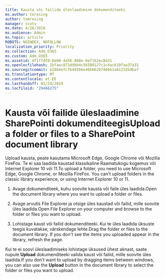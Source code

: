 ```yaml
---
title: Kausta või failide üleslaadimine dokumenditeeki
ms.author: toresing
author: tomresing
manager: scotv
ms.date: 4/26/2018
ms.audience: Admin
ms.topic: article
ROBOTS: NOINDEX, NOFOLLOW
localization_priority: Priority
ms.collection: Adm_O365
ms.custom: Adm_O365
ms.assetid: df1ffdf0-8e08-4a56-880e-8ef162ec8431
ms.openlocfilehash: 1bfaec871ddbb4c56500127c1c4ac610faa37a31
ms.sourcegitcommit: e2864efcfb493b6e46b662b746661a61232bdba7
ms.translationtype: MT
ms.contentlocale: et-EE
ms.lasthandoff: 01/24/2019
ms.locfileid: "29466275"
---
```

# <a name="upload-a-folder-or-files-to-a-sharepoint-document-library"></a><span data-ttu-id="b0be1-102">Kausta või failide üleslaadimine SharePointi dokumenditeegis</span><span class="sxs-lookup"><span data-stu-id="b0be1-102">Upload a folder or files to a SharePoint document library</span></span>

<span data-ttu-id="b0be1-p101">Upload kausta, peate kasutama Microsoft Edge, Google Chrome või Mozilla FireFox. Te ei saa laadida kaustad klassikaline Raamatukogu kogemus või Internet Explorer 10 või 11.</span><span class="sxs-lookup"><span data-stu-id="b0be1-p101">To upload a folder, you need to use Microsoft Edge, Google Chrome, or Mozilla FireFox. You can't upload folders in the classic library experience, or using Internet Explorer 10 or 11.</span></span>
  
1. <span data-ttu-id="b0be1-105">Avage dokumenditeek, kuhu soovite kausta või faile üles laadida.</span><span class="sxs-lookup"><span data-stu-id="b0be1-105">Open the document library where you want to upload a folder or files.</span></span>
    
2. <span data-ttu-id="b0be1-106">Avage arvutis File Explorer ja otsige üles kaustad või failid, mille soovite üles laadida.</span><span class="sxs-lookup"><span data-stu-id="b0be1-106">Open File Explorer on your computer and browse to the folder or files you want to upload.</span></span>
    
3. <span data-ttu-id="b0be1-p102">Lohistage kaust või failid dokumenditeeki. Kui te üles laadida üksuste teegis kuvatakse, värskendage lehte.</span><span class="sxs-lookup"><span data-stu-id="b0be1-p102">Drag the folder or files to the document library. If you don't see the items you uploaded appear in the library, refresh the page.</span></span> 
    
<span data-ttu-id="b0be1-109">Kui te ei soovi üleslaadimiseks lohistage üksused ühest aknast, saate nupule **Upload** dokumenditeeki valida kaust või failid, mille soovite üles laadida.</span><span class="sxs-lookup"><span data-stu-id="b0be1-109">If you don't want to upload by dragging items between windows, you can also use the **Upload** button in the document library to select the folder or files you want to upload.</span></span> 
  

